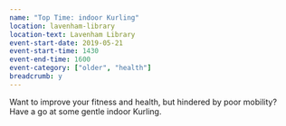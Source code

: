 ```yaml
---
name: "Top Time: indoor Kurling"
location: lavenham-library
location-text: Lavenham Library
event-start-date: 2019-05-21
event-start-time: 1430
event-end-time: 1600
event-category: ["older", "health"]
breadcrumb: y
---
```


Want to improve your fitness and health, but hindered by poor mobility? Have a go at some gentle indoor Kurling.
